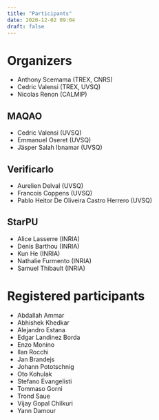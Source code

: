 ```yaml
---
title: "Participants"
date: 2020-12-02 09:04
draft: false
---
```


# Organizers

- Anthony Scemama (TREX, CNRS)
- Cedric Valensi (TREX, UVSQ)
- Nicolas Renon (CALMIP)

## MAQAO 
- Cedric Valensi (UVSQ)
- Emmanuel Oseret (UVSQ)
- Jäsper Salah Ibnamar (UVSQ)

## Verificarlo
- Aurelien Delval (UVSQ)
- Francois Coppens (UVSQ)
- Pablo Heitor De Oliveira Castro Herrero (UVSQ)

## StarPU

- Alice Lasserre (INRIA)
- Denis Barthou (INRIA)
- Kun He (INRIA)
- Nathalie Furmento (INRIA)
- Samuel Thibault (INRIA)


# Registered participants

- Abdallah Ammar
- Abhishek Khedkar
- Alejandro Estana
- Edgar Landinez Borda
- Enzo Monino
- Ilan Rocchi
- Jan Brandejs
- Johann Pototschnig
- Oto Kohulak
- Stefano Evangelisti
- Tommaso Gorni
- Trond Saue
- Vijay Gopal Chilkuri
- Yann Damour



